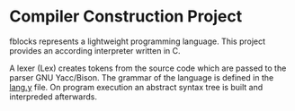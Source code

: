 # Compiler Construction Project
fblocks represents a lightweight programming language.
This project provides an according interpreter written in C.

A lexer (Lex) creates tokens from the source code which are passed to the parser GNU Yacc/Bison.
The grammar of the language is defined in the [lang.y](fblocks/lang.y) file.
On program execution an abstract syntax tree is built and interpreded afterwards.
